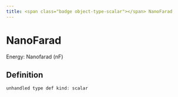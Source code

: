 ```yaml
---
title: <span class="badge object-type-scalar"></span> NanoFarad
---
```

# <span class="badge object-type-scalar"></span> NanoFarad

Energy: Nanofarad (nF)

## Definition

```php
unhandled type def kind: scalar
```
